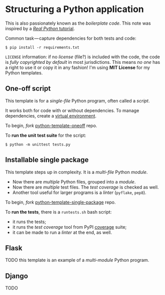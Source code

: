 # Structuring a Python application

This is also passionately known as the _boilerplate code_. This note was inspired by a [_Real Python_ tutorial](https://realpython.com/python-application-layouts/).

Common task&hairsp;&mdash;&hairsp;capture dependencies for both tests and code:

```Shell
$ pip install -r requirements.txt
```

`LICENSE` information: if no _license_ (file?) is included with the code, the code is _fully copyrighted by default_ in most jurisdictions. This means _no one_ has a right to use it or copy it in any fashion! I'm using **MIT License** for my Python templates.

## One-off script

This template is for a _single-file_ Python program, often called a _script_.

It works both for code with or without dependencies. To manage dependencies, create a [virtual environment].

To begin, _fork_ [python-template-oneoff] repo.

To **run the unit test suite** for the script:

```Shell
$ python -m unittest tests.py
```

[virtual environment]: https://docs.python.org/3/tutorial/venv.html
[python-template-oneoff]: https://github.com/olliefr/python-template-oneoff.git

## Installable single package

This template steps up in complexity. It is a _multi-file_ Python _module_.

* Now there are _multiple_ Python files, grouped into a _module_.
* Now there are _multiple_ test files. The _test coverage_ is checked as well.
* Another tool useful for larger programs is a _linter_ (`pyflake`, `pep8`).

To begin, _fork_ [python-template-single-package] repo.

To **run the tests**, there is a `runtests.sh` bash script:

* it runs the tests;
* it runs the _test coverage_ tool from PyPI [coverage] suite;
* it can be made to run a _linter_ at the end, as well.

[python-template-single-package]: https://github.com/olliefr/python-template-single-package.git
[coverage]: https://pypi.org/project/coverage/

## Flask

TODO this template is an example of a _multi-module_ Python program.

## Django

TODO
